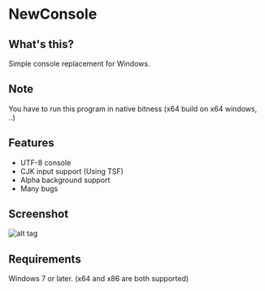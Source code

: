 NewConsole
==========

What's this?
------------

Simple console replacement for Windows.

Note
----

You have to run this program in native bitness (x64 build on x64 windows, ..)

Features
--------

- UTF-8 console 
- CJK input support (Using TSF)
- Alpha background support
- Many bugs

Screenshot
----------
![alt tag](https://raw.github.com/dlunch/NewConsole/master/Screenshot/sample.png)


Requirements
------------

Windows 7 or later. (x64 and x86 are both supported)
